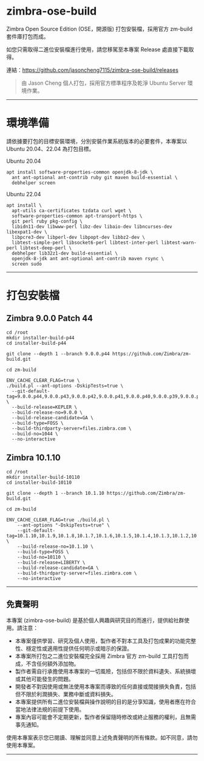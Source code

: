 # zimbra-ose-build

Zimbra Open Source Edition (OSE，開源版) 打包安裝檔，採用官方 zm-build 套件庫打包而成。

如您只需取得二進位安裝檔進行使用，請您移駕至本專案 Release 處直接下載取得。

連結：https://github.com/jasoncheng7115/zimbra-ose-build/releases

> 由 Jason Cheng 個人打包，採用官方標準程序及乾淨 Ubuntu Server 環境作業。

---

# 環境準備

請依據要打包的目標安裝環境，分別安裝作業系統版本的必要套件，本專案以 Ubuntu 20.04、22.04 為打包目標。

Ubuntu 20.04
```
apt install software-properties-common openjdk-8-jdk \
  ant ant-optional ant-contrib ruby git maven build-essential \
  debhelper screen
```

Ubuntu 22.04
```
apt install \
  apt-utils ca-certificates tzdata curl wget \
  software-properties-common apt-transport-https \
  git perl ruby pkg-config \
  libidn11-dev libwww-perl libz-dev libaio-dev libncurses-dev libexpat1-dev \
  libpcre3-dev libperl-dev libpopt-dev libbz2-dev \
  libtest-simple-perl libsocket6-perl libtest-inter-perl libtest-warn-perl libtest-deep-perl \
  debhelper lib32z1-dev build-essential \
  openjdk-8-jdk ant ant-optional ant-contrib maven rsync \
  screen sudo
```

---

# 打包安裝檔

## Zimbra 9.0.0 Patch 44
```
cd /root
mkdir installer-build-p44
cd installer-build-p44

git clone --depth 1 --branch 9.0.0.p44 https://github.com/Zimbra/zm-build.git

cd zm-build

ENV_CACHE_CLEAR_FLAG=true \
./build.pl --ant-options -DskipTests=true \
  --git-default-tag=9.0.0.p44,9.0.0.p43,9.0.0.p42,9.0.0.p41,9.0.0.p40,9.0.0.p39,9.0.0.p38,9.0.0.p37,9.0.0.p36,9.0.0.p35,9.0.0.p34,9.0.0.p33,9.0.0.p32.1,9.0.0.p32,9.0.0.p31,9.0.0.p30,9.0.0.p29,9.0.0.p28,9.0.0.p27,9.0.0.p26,9.0.0.p25,9.0.0.p24.1,9.0.0.p24,9.0.0.p23,9.0.0.p22,9.0.0.p21,9.0.0.p20,9.0.0.p19,9.0.0.p18,9.0.0.p17,9.0.0.p16,9.0.0.p15,9.0.0.p14,9.0.0.p13,9.0.0.p12,9.0.0.p11,9.0.0.p10,9.0.0.p9,9.0.0.p8,9.0.0.p7,9.0.0.p6.1,9.0.0.p6,9.0.0.p5,9.0.0.p4,9.0.0.p3,9.0.0.p2,9.0.0.p1,9.0.0 \
  --build-release=KEPLER \
  --build-release-no=9.0.0 \
  --build-release-candidate=GA \
  --build-type=FOSS \
  --build-thirdparty-server=files.zimbra.com \
  --build-no=1044 \
  --no-interactive
```

## Zimbra 10.1.10
```
cd /root
mkdir installer-build-10110
cd installer-build-10110

git clone --depth 1 --branch 10.1.10 https://github.com/Zimbra/zm-build.git

cd zm-build

ENV_CACHE_CLEAR_FLAG=true ./build.pl \
    --ant-options "-DskipTests=true" \
    --git-default-tag=10.1.10,10.1.9,10.1.8,10.1.7,10.1.6,10.1.5,10.1.4,10.1.3,10.1.2,10.1.1,10.1.0,main \
    --build-release-no=10.1.10 \
    --build-type=FOSS \
    --build-no=10110 \
    --build-release=LIBERTY \
    --build-release-candidate=GA \
    --build-thirdparty-server=files.zimbra.com \
    --no-interactive
```


---

## 免責聲明

本專案 (zimbra-ose-build) 是基於個人興趣與研究目的而進行，提供給社群使用。請注意：

- 本專案僅供學習、研究及個人使用，製作者不對本工具及打包成果的功能完整性、穩定性或適用性提供任何明示或暗示的保證。
- 本專案所打包之二進位安裝檔完全採用 Zimbra 官方 zm-build 工具打包而成，不含任何額外添加物。
- 製作者需自行承擔使用本專案的一切風險，包括但不限於資料遺失、系統損壞或其他可能發生的問題。
- 開發者不對因使用或無法使用本專案而導致的任何直接或間接損失負責，包括但不限於利潤損失、業務中斷或資料損失。
- 本專案提供所有二進位安裝檔與操作說明的目的是分享知識，使用者應在符合當地法律法規的前提下使用。
- 專案內容可能會不定期更新，製作者保留隨時修改或終止服務的權利，且無需事先通知。

使用本專案表示您已閱讀、理解並同意上述免責聲明的所有條款。如不同意，請勿使用本專案。

---
